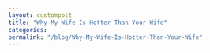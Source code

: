 ```yaml
---
layout: custompost
title: "Why My Wife Is Hotter Than Your Wife"
categories:
permalink: "/blog/Why-My-Wife-Is-Hotter-Than-Your-Wife"
---
```


